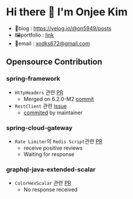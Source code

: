 # Hi there 👋 I'm Onjee Kim
- 📑blog : https://velog.io/@on5949/posts
- 🖼️portfolio :  [link](https://ubiquitous-scooter-826.notion.site/Onjee-Kim-6130bb159d1b4024a5a30b471bee89b1?pvs=4)
- 📨email :  xodks672@gmail.com

## Opensource Contribution
### spring-framework
- `HttpHeaders` 관련 [PR](https://github.com/spring-projects/spring-framework/pull/32660)
  - Merged on 6.2.0-M2 [commit](https://github.com/spring-projects/spring-framework/commit/ec055da7c3d939a867436821a1405835475a6393)
- `RestClient` 관련 [Issue](https://github.com/spring-projects/spring-framework/issues/32650)
  - [commited](https://github.com/spring-projects/spring-framework/commit/b3a45670f9b8b193a34c022b63cc2b587feae6ef) by maintainer
### spring-cloud-gateway
- `Rate Limiter`의 `Redis Script`관련 [PR](https://github.com/spring-cloud/spring-cloud-gateway/pull/3339)
  - receive positive reviews
  - Waiting for response
### graphql-java-extended-scalar
- `ColorHexScalar` 관련 [PR](https://github.com/graphql-java/graphql-java-extended-scalars/pull/122)
  - No response received
